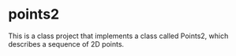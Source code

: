 # points2
This is a class project that implements a class called Points2, which describes a sequence of 2D points.
